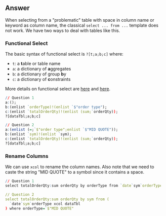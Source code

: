 ## Answer
When selecting from a "problematic" table with space in column name or keyword as column name, the classical ``select ... from ...`` template does not work. We have two ways to deal with tables like this.

### Functional Select
The basic syntax of functional select is ``?[t;a;b;c]`` where:

- ``t``: a **t**able or table name
- ``a``: a dictionary of **a**ggregates
- ``b``: a dictionary of group **b**y
- ``c``: a dictionary of **c**onstraints

More details on functional select are [here][functional_forms] and [here][functional_sql].

```q
// Question 1
a:();
b:(enlist `orderType)!(enlist `$"order type");
c:(enlist `totalOrderQty)!(enlist (sum;`orderQty));
?[dataTbl;a;b;c]

// Question 2
a:(enlist (=;`$"order type";enlist `$"MID QUOTE"));
b:(enlist `sym)!(enlist `sym);
c:(enlist `totalOrderQty)!(enlist (sum;`orderQty));
?[dataTbl;a;b;c]
```

### Rename Columns
We can use ``xcol`` to rename the column names. Also note that we need to caste the string "MID QUOTE" to a symbol since it contains a space.

```q
// Question 1
select totalOrderQty:sum orderQty by orderType from `date`sym`orderType xcol dataTbl

// Question 2
select totalOrderQty:sum orderQty by sym from (
  `date`sym`orderType xcol dataTbl
) where orderType=`$"MID QUOTE"
```

[functional_forms]: https://code.kx.com/q4m3/9_Queries_q-sql/#912-functional-forms
[functional_sql]: https://code.kx.com/q/basics/funsql/
